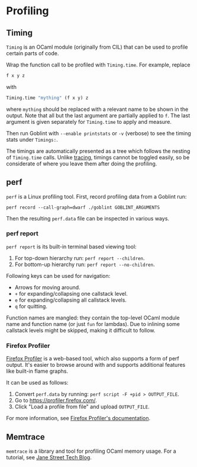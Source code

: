 # Profiling

## Timing
`Timing` is an OCaml module (originally from CIL) that can be used to profile certain parts of code.

Wrap the function call to be profiled with `Timing.time`. For example, replace
```ocaml
f x y z
```
with
```ocaml
Timing.time "mything" (f x y) z
```
where `mything` should be replaced with a relevant name to be shown in the output.
Note that all but the last argument are partially applied to `f`.
The last argument is given separately for `Timing.time` to apply and measure.

Then run Goblint with `--enable printstats` or `-v` (verbose) to see the timing stats under `Timings:`.

The timings are automatically presented as a tree which follows the nesting of `Timing.time` calls.
Unlike [tracing](./debugging.md#tracing), timings cannot be toggled easily, so be considerate of where you leave them after doing the profiling.


## perf
`perf` is a Linux profiling tool.
First, record profiling data from a Goblint run:
```console
perf record --call-graph=dwarf ./goblint GOBLINT_ARGUMENTS
```

Then the resulting `perf.data` file can be inspected in various ways.

### perf report
`perf report` is its built-in terminal based viewing tool:

1. For top-down hierarchy run: `perf report --children`.
2. For bottom-up hierarchy run: `perf report --no-children`.

Following keys can be used for navigation:

* Arrows for moving around.
* `+` for expanding/collapsing one callstack level.
* `e` for expanding/collapsing all callstack levels.
* `q` for quitting.

Function names are mangled: they contain the top-level OCaml module name and function name (or just `fun` for lambdas).
Due to inlining some callstack levels might be skipped, making it difficult to follow.

### Firefox Profiler
[Firefox Profiler](https://profiler.firefox.com/) is a web-based tool, which also supports a form of perf output.
It's easier to browse around with and supports additional features like built-in flame graphs.

It can be used as follows:

1. Convert `perf.data` by running: `perf script -F +pid > OUTPUT_FILE`.
2. Go to <https://profiler.firefox.com/>.
3. Click "Load a profile from file" and upload `OUTPUT_FILE`.

For more information, see [Firefox Profiler's documentation](https://profiler.firefox.com/docs/#/./guide-perf-profiling).


## Memtrace
`memtrace` is a library and tool for profiling OCaml memory usage.
For a tutorial, see [Jane Street Tech Blog](https://blog.janestreet.com/finding-memory-leaks-with-memtrace/).
